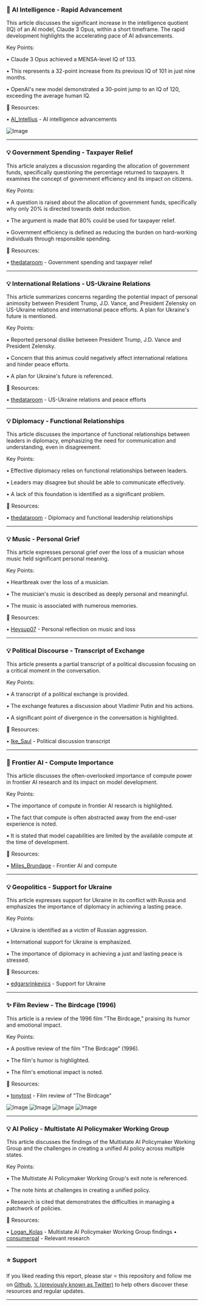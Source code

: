 ### 🤖 AI Intelligence - Rapid Advancement

This article discusses the significant increase in the intelligence quotient (IQ) of an AI model, Claude 3 Opus, within a short timeframe.  The rapid development highlights the accelerating pace of AI advancements.

Key Points:

• Claude 3 Opus achieved a MENSA-level IQ of 133.


• This represents a 32-point increase from its previous IQ of 101 in just nine months.


•  OpenAI's new model demonstrated a 30-point jump to an IQ of 120, exceeding the average human IQ.


🔗 Resources:

• [Al_Intellius](https://x.com/Al_Intellius/status/1867707392718242038) - AI intelligence advancements


![Image](https://pbs.twimg.com/media/GettXycW0AA0kVK?format=jpg&name=small)



---

### 💡 Government Spending - Taxpayer Relief

This article analyzes a discussion regarding the allocation of government funds, specifically questioning the percentage returned to taxpayers.  It examines the concept of government efficiency and its impact on citizens.

Key Points:

• A question is raised about the allocation of government funds, specifically why only 20% is directed towards debt reduction.


•  The argument is made that 80% could be used for taxpayer relief.


•  Government efficiency is defined as reducing the burden on hard-working individuals through responsible spending.


🔗 Resources:

• [thedataroom](https://x.com/thedataroom/status/1895790248397050220) - Government spending and taxpayer relief


---

### 💡 International Relations - US-Ukraine Relations

This article summarizes concerns regarding the potential impact of personal animosity between President Trump, J.D. Vance, and President Zelensky on US-Ukraine relations and international peace efforts. A plan for Ukraine's future is mentioned.


Key Points:

• Reported personal dislike between President Trump, J.D. Vance and President Zelensky.


• Concern that this animus could negatively affect international relations and hinder peace efforts.


•  A plan for Ukraine's future is referenced.



🔗 Resources:

• [thedataroom](https://x.com/thedataroom/status/1895777766358073542) - US-Ukraine relations and peace efforts


---

### 💡 Diplomacy - Functional Relationships

This article discusses the importance of functional relationships between leaders in diplomacy, emphasizing the need for communication and understanding, even in disagreement.

Key Points:

• Effective diplomacy relies on functional relationships between leaders.


• Leaders may disagree but should be able to communicate effectively.


•  A lack of this foundation is identified as a significant problem.


🔗 Resources:

• [thedataroom](https://x.com/thedataroom/status/1895780935649693703) - Diplomacy and functional leadership relationships


---

### 💡 Music - Personal Grief

This article expresses personal grief over the loss of a musician whose music held significant personal meaning.

Key Points:

•  Heartbreak over the loss of a musician.


• The musician's music is described as deeply personal and meaningful.


•  The music is associated with numerous memories.


🔗 Resources:

• [Heysup07](https://x.com/Heysup07/status/1895775707021922675) - Personal reflection on music and loss



---

### 💡 Political Discourse - Transcript of Exchange

This article presents a partial transcript of a political discussion focusing on a critical moment in the conversation.

Key Points:

•  A transcript of a political exchange is provided.


•  The exchange features a discussion about Vladimir Putin and his actions.


•  A significant point of divergence in the conversation is highlighted.



🔗 Resources:

• [Ike_Saul](https://x.com/Ike_Saul/status/1895591351980626046) - Political discussion transcript


---

### 🤖 Frontier AI - Compute Importance

This article discusses the often-overlooked importance of compute power in frontier AI research and its impact on model development.

Key Points:

• The importance of compute in frontier AI research is highlighted.


•  The fact that compute is often abstracted away from the end-user experience is noted.


• It is stated that model capabilities are limited by the available compute at the time of development.



🔗 Resources:

• [Miles_Brundage](https://x.com/Miles_Brundage/status/1895568716429238399) - Frontier AI and compute



---

### 💡 Geopolitics - Support for Ukraine

This article expresses support for Ukraine in its conflict with Russia and emphasizes the importance of diplomacy in achieving a lasting peace.

Key Points:

•  Ukraine is identified as a victim of Russian aggression.


•  International support for Ukraine is emphasized.


•  The importance of diplomacy in achieving a just and lasting peace is stressed.



🔗 Resources:

• [edgarsrinkevics](https://x.com/edgarsrinkevics/status/1895563763891519812) - Support for Ukraine


---

### ✨ Film Review - The Birdcage (1996)

This article is a review of the 1996 film "The Birdcage," praising its humor and emotional impact.

Key Points:

•  A positive review of the film "The Birdcage" (1996).


•  The film's humor is highlighted.


•  The film's emotional impact is noted.


🔗 Resources:

• [tonytost](https://x.com/tonytost/status/1895319032129298878) - Film review of "The Birdcage"

![Image](https://pbs.twimg.com/media/Gk2GRznWgAAeDT9?format=jpg&name=360x360)
![Image](https://pbs.twimg.com/media/Gk2GdLhWoAATwxl?format=jpg&name=360x360)
![Image](https://pbs.twimg.com/media/Gk2GhpnXgAAUAe2?format=jpg&name=360x360)
![Image](https://pbs.twimg.com/media/Gk2GlE7XEAAopGC?format=jpg&name=360x360)


---

### 💡 AI Policy - Multistate AI Policymaker Working Group

This article discusses the findings of the Multistate AI Policymaker Working Group and the challenges in creating a unified AI policy across multiple states.

Key Points:

• The Multistate AI Policymaker Working Group's exit note is referenced.


•  The note hints at challenges in creating a unified policy.


•  Research is cited that demonstrates the difficulties in managing a patchwork of policies.



🔗 Resources:

• [Logan_Kolas](https://x.com/Logan_Kolas/status/1895542721768833338) - Multistate AI Policymaker Working Group findings
• [consumerpal](https://x.com/consumerpal) - Relevant research


---

### ⭐️ Support

If you liked reading this report, please star ⭐️ this repository and follow me on [Github](https://github.com/Drix10), [𝕏 (previously known as Twitter)](https://x.com/DRIX_10_) to help others discover these resources and regular updates.

---